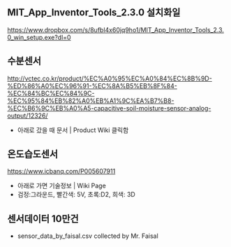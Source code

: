## MIT_App_Inventor_Tools_2.3.0 설치화일
https://www.dropbox.com/s/8ufbl4x60jq9ho1/MIT_App_Inventor_Tools_2.3.0_win_setup.exe?dl=0

## 수분센서
http://vctec.co.kr/product/%EC%A0%95%EC%A0%84%EC%8B%9D-%ED%86%A0%EC%96%91-%EC%8A%B5%EB%8F%84-%EC%84%BC%EC%84%9C-%EC%95%84%EB%82%A0%EB%A1%9C%EA%B7%B8-%EC%B6%9C%EB%A0%A5-capacitive-soil-moisture-sensor-analog-output/12326/

* 아래로 갔을 때 문서 | Product Wiki 클릭함

## 온도습도센서
https://www.icbanq.com/P005607911 <br/>
* 아래로 가면 기술정보 | Wiki Page <br/>
* 검정:그라운드, 빨간색: 5V, 초록:D2, 희색: 3D

## 센서데이터 10만건
* sensor_data_by_faisal.csv collected by Mr. Faisal


